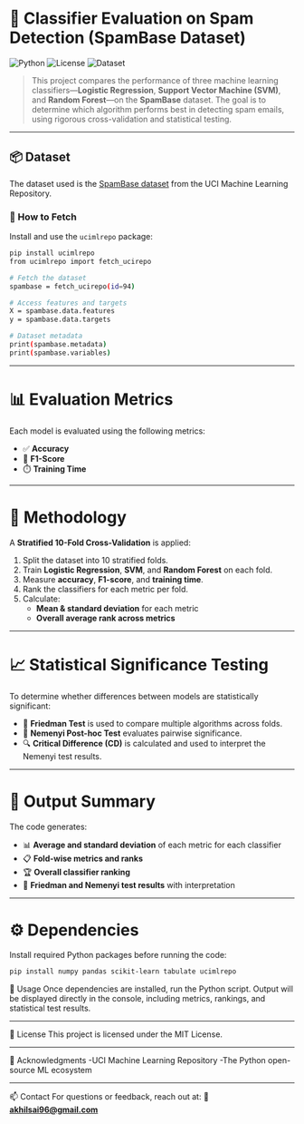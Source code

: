 # 🍷 Classifier Evaluation on Spam Detection (SpamBase Dataset)

![Python](https://img.shields.io/badge/Python-3.8+-blue.svg)
![License](https://img.shields.io/badge/License-MIT-green.svg)
![Dataset](https://img.shields.io/badge/Dataset-UCI_SpamBase-orange.svg)

> This project compares the performance of three machine learning classifiers—**Logistic Regression**, **Support Vector Machine (SVM)**, and **Random Forest**—on the **SpamBase** dataset. The goal is to determine which algorithm performs best in detecting spam emails, using rigorous cross-validation and statistical testing.

---

## 📦 Dataset

The dataset used is the [SpamBase dataset](https://archive.ics.uci.edu/ml/datasets/spambase) from the UCI Machine Learning Repository.

### 🔄 How to Fetch

Install and use the `ucimlrepo` package:

```bash
pip install ucimlrepo
from ucimlrepo import fetch_ucirepo

# Fetch the dataset
spambase = fetch_ucirepo(id=94)

# Access features and targets
X = spambase.data.features
y = spambase.data.targets

# Dataset metadata
print(spambase.metadata)
print(spambase.variables)
```

---

# 📊 Evaluation Metrics

Each model is evaluated using the following metrics:

- ✅ **Accuracy**
- 🎯 **F1-Score**
- ⏱️ **Training Time**

---

# 🧪 Methodology

A **Stratified 10-Fold Cross-Validation** is applied:

1. Split the dataset into 10 stratified folds.
2. Train **Logistic Regression**, **SVM**, and **Random Forest** on each fold.
3. Measure **accuracy**, **F1-score**, and **training time**.
4. Rank the classifiers for each metric per fold.
5. Calculate:
   - **Mean & standard deviation** for each metric
   - **Overall average rank across metrics**

---

# 📈 Statistical Significance Testing

To determine whether differences between models are statistically significant:

- 🧮 **Friedman Test** is used to compare multiple algorithms across folds.
- 📐 **Nemenyi Post-hoc Test** evaluates pairwise significance.
- 🔍 **Critical Difference (CD)** is calculated and used to interpret the Nemenyi test results.

---

# 🧾 Output Summary

The code generates:

- 📊 **Average and standard deviation** of each metric for each classifier  
- 📋 **Fold-wise metrics and ranks**  
- 🏆 **Overall classifier ranking**  
- 📐 **Friedman and Nemenyi test results** with interpretation  

---

# ⚙️ Dependencies

Install required Python packages before running the code:

```bash
pip install numpy pandas scikit-learn tabulate ucimlrepo
```

🚀 Usage
Once dependencies are installed, run the Python script.
Output will be displayed directly in the console, including metrics, rankings, and statistical test results.


---


📜 License
This project is licensed under the MIT License.


---


🙌 Acknowledgments
-UCI Machine Learning Repository
-The Python open-source ML ecosystem


---


📫 Contact
For questions or feedback, reach out at:
**📧 akhilsai96@gmail.com**



